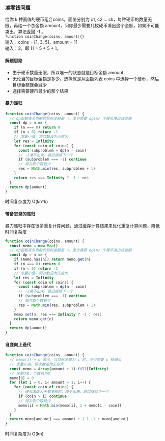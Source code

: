 ### 凑零钱问题

给你 k 种面值的硬币组合coins，面值分别为 c1, c2 ... ck，每种硬币的数量无限，再给一个总金额 amount，问你最少需要几枚硬币凑出这个金额，如果不可能凑出，算法返回 -1 。
<br>
`function coinChange(coins, amount){}`
<br>
输入：coins = [1, 3, 5]，amount = 11
<br>
输入：3，即 11 = 5 + 5 + 1。

#### 解题思路
* 由于硬币数量无限，所以唯一的状态就是目标金额 amount
* 无论当的目标金额是多少，选择就是从面额列表 coins 中选择一个硬币，然后目标金额就会减少
* 选择需要硬币最少的那个结果

#### 暴力递归
```javascript
function coinChange(coins, amount) {
  // dp函数表示当前的目标金额是 n，至少需要 dp(n) 个硬币凑出该金额
  const dp = n => {
    if (n === 0) return 0
    if (n < 0) return -1
    // 求最小值，将次数设为无穷大
    let res = Infinity
    for (const coin of coins) {
      const subproblem = dp(n - coin)
      // -1凑不出来，跳过继续下一个
      if (subproblem === -1) continue
      // 每次取个数最少
      res = Math.min(res, subproblem + 1)
    }
    return res === Infinity ? -1 : res
  }
  return dp(amount)
}
```
时间复杂度为 O(kn^k)

#### 带备忘录的递归
暴力递归中存在很多重复计算问题，通过缓存计算结果来优化重复计算问题，降低时间复杂度
```javascript
function coinChange(coins, amount) {
  const memo = new Map()
  // dp函数表示当前的目标金额是 n，至少需要 dp(n) 个硬币凑出该金额
  const dp = n => {
    if (memo.has(n)) return memo.get(n)
    if (n === 0) return 0
    if (n < 0) return -1
    // 求最小值，将次数设为无穷大
    let res = Infinity
    for (const coin of coins) {
      const subproblem = dp(n - coin)
      // -1凑不出来，跳过继续下一个
      if (subproblem === -1) continue
      // 每次取个数最少
      res = Math.min(res, subproblem + 1)
    }
    memo.set(n, res === Infinity ? -1 : res)
    return memo.get(n)
  }
  return dp(amount)
}
```

#### 自底向上迭代
```javascript
function coinChange(coins, amount) {
  // memo[i] = n 表示，当目标金额为 i 时，至少需要 n 枚硬币
  // 求最小值，将次数设为无穷大
  const memo = Array(amount + 1).fill(Infinity)
  // 金额为0，个数也为0
  memo[0] = 0
  for (let i = 0; i< amount + 1; i++) {
    for (const coin of coins) {
      // 硬币面值大于要凑钱时，凑不出来，跳过继续下一个
      if (coin > i) continue
      // 每次取个数最少
      memo[i] = Math.min(memo[i], 1 + memo[i - coin])
    }
  }
  return memo[amount] === amount + 1 ? -1 : memo[amount]
}
```
时间复杂度为 O(kn)
